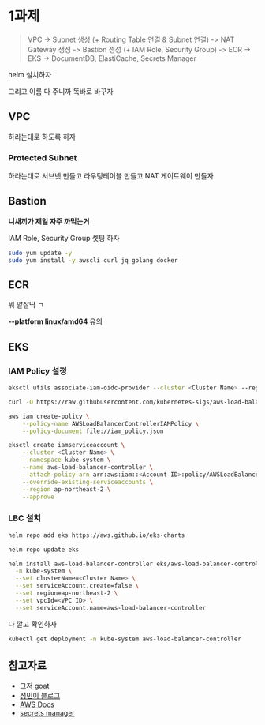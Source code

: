 # 1과제

> VPC -> Subnet 생성 (+ Routing Table 연결 & Subnet 연결) -> NAT Gateway 생성 -> Bastion 셍성 (+ IAM Role, Security Group) -> ECR -> EKS -> DocumentDB, ElastiCache, Secrets Manager

helm 설치하자

그리고 이름 다 주니까 똑바로 바꾸자

## VPC

하라는대로 하도록 하자

### Protected Subnet

하라는대로 서브넷 만들고 라우팅테이블 만들고 NAT 게이트웨이 만들자

## Bastion

**니새끼가 제일 자주 까먹는거**

IAM Role, Security Group 셋팅 하자

```bash
sudo yum update -y
sudo yum install -y awscli curl jq golang docker
```

## ECR

뭐 알잘딱 ㄱ

**--platform linux/amd64** 유의

## EKS

### IAM Policy 설정

```bash
eksctl utils associate-iam-oidc-provider --cluster <Cluster Name> --region ap-northeast-2 --approve
```

```bash
curl -O https://raw.githubusercontent.com/kubernetes-sigs/aws-load-balancer-controller/v2.5.4/docs/install/iam_policy.json
```

```bash
aws iam create-policy \
    --policy-name AWSLoadBalancerControllerIAMPolicy \
    --policy-document file://iam_policy.json
```

```bash
eksctl create iamserviceaccount \
    --cluster <Cluster Name> \
    --namespace kube-system \
    --name aws-load-balancer-controller \
    --attach-policy-arn arn:aws:iam::<Account ID>:policy/AWSLoadBalancerControllerIAMPolicy \
    --override-existing-serviceaccounts \
    --region ap-northeast-2 \
    --approve
```

### LBC 설치

```bash
helm repo add eks https://aws.github.io/eks-charts
```

```bash
helm repo update eks
```

```bash
helm install aws-load-balancer-controller eks/aws-load-balancer-controller \
  -n kube-system \
  --set clusterName=<Cluster Name> \
  --set serviceAccount.create=false \
  --set region=ap-northeast-2 \
  --set vpcId=<VPC ID> \
  --set serviceAccount.name=aws-load-balancer-controller
```

다 깔고 확인하자

```bash
kubectl get deployment -n kube-system aws-load-balancer-controller
```

## 참고자료

- [그저 goat](https://theblackskirts.notion.site/1-ce89d70048064a1f9f60c8b53a21a5bb?pvs=4)
- [성민이 블로그](https://blog.isamin.kr/takanashi-hoshino/)
- [AWS Docs](https://aws.amazon.com/ko/blogs/containers/leverage-aws-secrets-stores-from-eks-fargate-with-external-secrets-operator/)
- [secrets manager](https://medium.com/@nrglv/how-to-install-secret-manager-to-eks-fargate-7eeb4d88165b)
